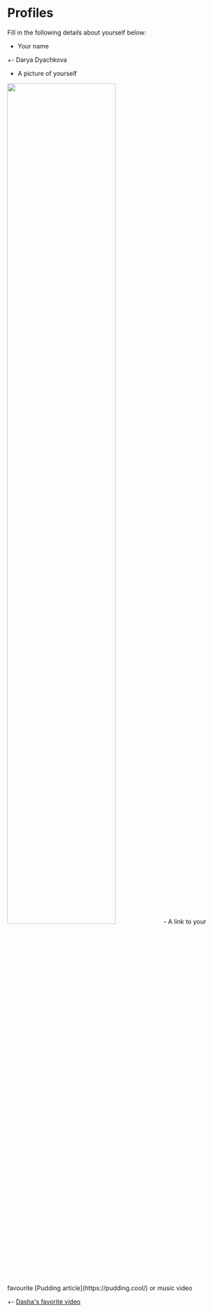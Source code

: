 # Profiles
Fill in the following details about yourself below:
- Your name

+- Darya Dyachkova

- A picture of yourself
<img src="https://github.com/ddyachkova/git-practice/blob/ddyachkova-patch-1/Profiles/me%20flowers.JPG" width="70%" height="70%">
- A link to your favourite [Pudding article](https://pudding.cool/) or music video

+- [Dasha's favorite video](https://www.youtube.com/watch?v=lmTmGLzPVyM)
